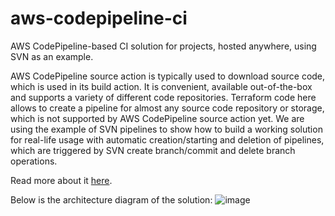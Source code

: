 # aws-codepipeline-ci
AWS CodePipeline-based CI solution for projects, hosted anywhere, using SVN as an example.

AWS CodePipeline source action is typically used to download source code, which is used in its build action. It is convenient, available out-of-the-box and supports a variety of different code repositories. Terraform code here allows to create a pipeline for almost any source code repository or storage, which is not supported by AWS CodePipeline source action yet. We are using the example of SVN pipelines to show how to build a working solution for real-life usage with automatic creation/starting and deletion of pipelines, which are triggered by SVN create branch/commit and delete branch operations.

Read more about it [here](https://workingwiththecloud.com/blog/svn-pipelines/).

Below is the architecture diagram of the solution:
![image](https://github.com/user-attachments/assets/509dafe8-0050-448d-b4d2-b25800e417fa)

